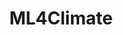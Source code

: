 ---
layout: page
title: ML4Climate
nav: true
nav_order: 5
dropdown: true
children: 
    - title: about
      permalink: /ml4climate/about
    - title: divider
    - title: ClimateLearn
      permalink: https://climatelearn.readthedocs.io/
    # - title: divider
    # - title: Outreach
    #   permalink: /projects/
---